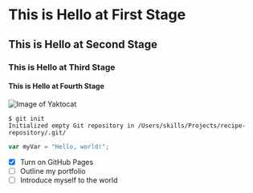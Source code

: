 # This is Hello at First Stage 
## This is Hello at Second Stage
### This is Hello at Third Stage
#### This is Hello at Fourth Stage


![Image of Yaktocat](https://octodex.github.com/images/yaktocat.png)

```
$ git init
Initialized empty Git repository in /Users/skills/Projects/recipe-repository/.git/
```

``` javascript
var myVar = "Hello, world!";
```


- [x] Turn on GitHub Pages
- [ ] Outline my portfolio
- [ ] Introduce myself to the world
